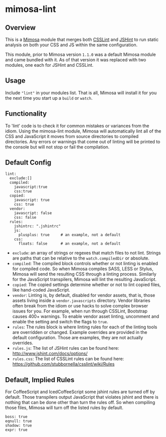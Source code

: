 mimosa-lint
===========

## Overview

This is a [Mimosa](http://mimosa.io) module that merges both [CSSLint](http://csslint.net/) and [JSHint](http://www.jshint.com/) to run static analysis on both your CSS and JS within the same configuration.

This module, prior to Mimosa version `1.1.0` was a default Mimosa module and came bundled with it.  As of that version it was replaced with two modules, one each for JSHint and CSSLint.

## Usage

Include `"lint"` in your modules list.  That is all, Mimosa will install it for you the next time you start up a `build` or `watch`.

## Functionality

To 'lint' code is to check it for common mistakes or variances from the idiom. Using the mimosa-lint module, Mimosa will automatically lint all of the CSS and JavaScript it moves from source directories to compiled directories. Any errors or warnings that come out of linting will be printed to the console but will not stop or fail the compilation.

## Default Config

```
lint:
  exclude:[]
  compiled:
    javascript:true
    css:true
  copied:
    javascript: true
    css: true
  vendor:
    javascript: false
    css: false
  rules:
    jshintrc: ".jshintrc"
    js:
      plusplus: true     # an example, not a default
    css:
      floats: false      # an example, not a default
```

* `exclude`: an array of strings or regexes that match files to not lint. Strings are paths that can be relative to the `watch.compiledDir` or absolute.
* `compiled`: The compiled block controls whether or not linting is enabled for compiled code. So when Mimosa compiles SASS, LESS or Stylus, Mimosa will send the resulting CSS through a linting process. Similarly for the JavaScript transpilers, Mimosa will lint the resulting JavaScript.
*  `copied`: The copied settings determine whether or not to lint copied files, like hand-coded JavaScript.
*  `vendor`: Linting is, by default, disabled for vendor assets, that is, those assets living inside a `vendor.javascripts` directory. Vendor libraries often break from the idiom or use hacks to solve complex browser issues for you. For example, when run through CSSLint, Bootstrap causes 400+ warnings. To enable vendor asset linting, uncomment and enable the setting and switch the flags to `true`.
*  `rules`: The rules block is where linting rules for each of the linting tools are overridden or changed. Example overrides are provided in the default configuration. Those are examples, they are not actually overrides.
* `rules.js`: The list of JSHint rules can be found here: http://www.jshint.com/docs/options/
* `rules.css`: The list of CSSLint rules can be found here: https://github.com/stubbornella/csslint/wiki/Rules

## Default, Implied Rules

For CoffeeScript and IcedCoffeeScript some jshint rules are turned off by default. Those transpilers output JavaScript that violates jshint and there is nothing that can be done other than turn the rules off. So when compiling those files, Mimosa will turn off the listed rules by default.

```
boss: true
eqnull: true
shadow: true
expr: true
```